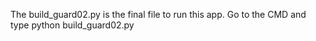 The build_guard02.py is the final file 
to run this app. Go to the CMD 
and type python build_guard02.py
